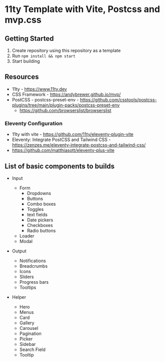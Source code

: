 # 11ty Template with Vite, Postcss and mvp.css

## Getting Started

1. Create repository using this repository as a template
2. Run `npm install && npm start`
3. Start building

## Resources

- 11ty - https://www.11ty.dev
- CSS Framework - https://andybrewer.github.io/mvp/
- PostCSS - postcss-preset-env - https://github.com/csstools/postcss-plugins/tree/main/plugin-packs/postcss-preset-env
  - https://github.com/browserslist/browserslist

### Eleventy Configuration

- 11ty with vite - https://github.com/11ty/eleventy-plugin-vite
- Eleventy: Integrate PostCSS and Tailwind CSS - https://zenzes.me/eleventy-integrate-postcss-and-tailwind-css/
- https://github.com/matthiasott/eleventy-plus-vite

## List of basic components to builds

- Input
  - Form
    - Dropdowns
    - Buttons
    - Combo boxes
    - Toggles
    - text fields
    - Date pickers
    - Checkboxes
    - Radio buttons
  - Loader
  - Modal
- Output

  - Notifications
  - Breadcrumbs
  - Icons
  - Sliders
  - Progress bars
  - Tooltips

- Helper
  - Hero
  - Menus
  - Card
  - Gallery
  - Carousel
  - Pagination
  - Picker
  - Sidebar
  - Search Field
  - Tooltip
